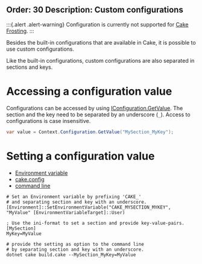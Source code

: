 Order: 30
Description: Custom configurations
---
:::{.alert .alert-warning}
Configuration is currently not supported for [Cake Frosting].
:::

Besides the built-in configurations that are available in Cake, it is possible to use custom configurations.

Like the built-in configurations, custom configurations are also separated in sections and keys.

# Accessing a configuration value

Configurations can be accessed by using [IConfiguration.GetValue](https://cakebuild.net/api/Cake.Core.Configuration/ICakeConfiguration/4007C3B8).
The section and the key need to be separated by an underscore (`_`). Access to configurations is case insensitive.

```csharp
var value = Context.Configuration.GetValue("MySection_MyKey");
```

# Setting a configuration value

<ul class="nav nav-tabs">
    <li class="active"><a data-toggle="tab" href="#environment">Environment variable</a></li>
    <li><a data-toggle="tab" href="#cake-conf">cake.config</a></li>
    <li><a data-toggle="tab" href="#command-line">command line</a></li>
</ul>

<div class="tab-access">
    <div id="environment" class="tab-pane fade in active">
        <p>
            <pre><code class="language-sh hljs"># Set an Environment variable by prefixing 'CAKE_'
# and separating section and key with an underscore.
[Environment]::SetEnvironmentVariable("CAKE_MYSECTION_MYKEY", "MyValue" [EnvironmentVariableTarget]::User)</code></pre>
        </p>
    </div>
    <div id="cake-conf" class="tab-pane fade">
        <p>
            <pre><code class="language-sh hljs">; Use the ini-format to set a section and provide key-value-pairs.
[MySection]
MyKey=MyValue</code></pre>
        </p>
    </div>
    <div id="command-line" class="tab-pane fade">
        <p>
            <pre><code class="language-sh hljs"># provide the setting as option to the command line
# by separating section and key with an underscore.
dotnet cake build.cake --MySection_MyKey=MyValue</code></pre>
        </p>
    </div>
</div>


[Cake Frosting]: /docs/running-builds/runners/cake-frosting